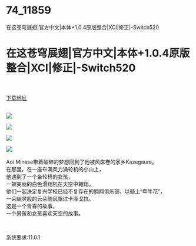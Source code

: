 # 74_11859
在这苍穹展翅|官方中文|本体+1.0.4原版整合|XCI|修正|-Switch520
# 在这苍穹展翅|官方中文|本体+1.0.4原版整合|XCI|修正|-Switch520
 <br/></br>
[下载地址](https://www.switch520.cc/article/11859 "下载地址")
<br/></br>

<p><img src="https://www.switch520.cc/muke_img/upload_art_editor_20210321-1_00555e47f75a20f3bd5196df81b503b4.jpg"></p>
<p><img src="https://www.switch520.cc/muke_img/upload_art_editor_20210321-1_e096fbe1fd12960676d1631f99ba4d14.jpg"></p>
<p><img src="https://www.switch520.cc/muke_img/upload_art_editor_20210321-1_53f2d25eda185b60d0f05120b19dbe07.jpg"></p>
<p><img src="https://www.switch520.cc/muke_img/upload_art_editor_20210321-1_170281b84f1cb15f3c2e6582f369061a.jpg"><strong>&nbsp;</strong></p>
<p>Aoi Minase带着破碎的梦想回到了他被风席卷的家乡Kazegaura。<br>
在那里，在一座布满风力涡轮机的小山上，<br>
他遇到了一个坐轮椅的女孩，<br>
一架美丽的白色滑翔机在天空中翱翔。<br>
他们一起决定复兴学校已经不复存在的翱翔俱乐部，以骑上“牵牛花”，<br>
一朵幽灵般的云朵随风飘过卡泽戈拉。<br>
这是一个青春的故事，<br>
一个男孩和女孩喜欢天空的故事。</p>
<p>&nbsp;</p>
<p>系统要求:11.0.1</p>



